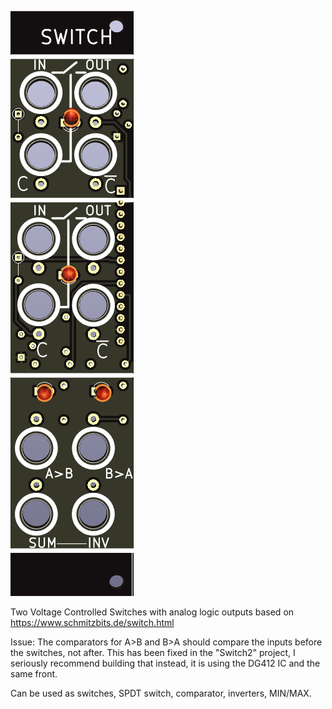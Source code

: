 ![Switch](https://raw.githubusercontent.com/Fihdi/Eurorack/main/Switch/Switch-Front.png)

Two Voltage Controlled Switches with analog logic outputs based on https://www.schmitzbits.de/switch.html

Issue: The comparators for A>B and B>A should compare the inputs before the switches, not after. This has been fixed in the "Switch2" project, I seriously recommend building that instead, it is using the DG412 IC and the same front.

Can be used as switches, SPDT switch, comparator, inverters, MIN/MAX.
